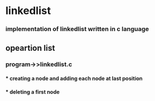 # linkedlist
### implementation of linkedlist written in c language

## opeartion list
   ### program->>linkedlist.c
   #### * creating a node and adding each node at last position
   #### * deleting a first node
